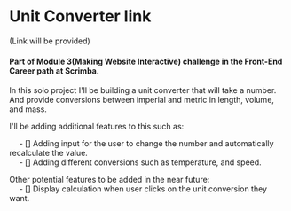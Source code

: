 # Unit Converter link

(Link will be provided)

#### Part of Module 3(Making Website Interactive) challenge in the Front-End Career path at Scrimba.

In this solo project I'll be building a unit converter that will take a number. And provide conversions between imperial and metric in length, volume, and mass.

I'll be adding additional features to this such as:

&ensp;&ensp; - [] Adding input for the user to change the number and automatically recalculate the value.\
&ensp;&ensp; - [] Adding different conversions such as temperature, and speed.

Other potential features to be added in the near future:\
&ensp;&ensp; - [] Display calculation when user clicks on the unit conversion they want.
